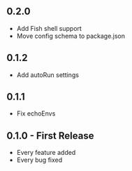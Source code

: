 ## 0.2.0
* Add Fish shell support
* Move config schema to package.json

## 0.1.2
* Add autoRun settings

## 0.1.1
* Fix echoEnvs

## 0.1.0 - First Release
* Every feature added
* Every bug fixed
